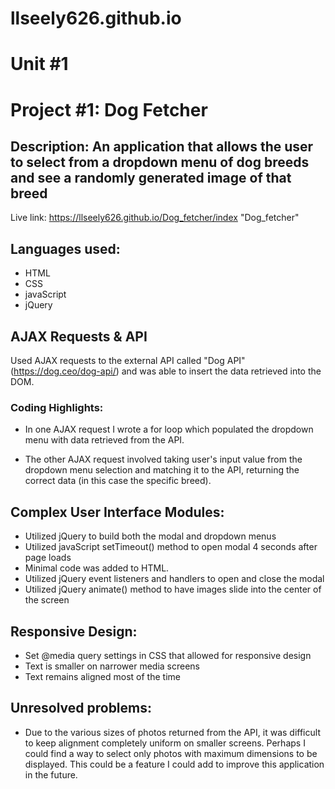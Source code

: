 # llseely626.github.io
# Unit #1

# Project #1: Dog Fetcher 
## Description: An application that allows the user to select from a dropdown menu of dog breeds and see a randomly generated image of that breed

Live link: https://llseely626.github.io/Dog_fetcher/index "Dog_fetcher"

## Languages used:

* HTML
* CSS
* javaScript
* jQuery

## AJAX Requests & API

Used AJAX requests to the external API called "Dog API" (https://dog.ceo/dog-api/) and was able to insert the data retrieved into the DOM. 

### Coding Highlights:

* In one AJAX request I wrote a for loop which populated the dropdown menu with data retrieved from the API.

* The other AJAX request involved taking user's input value from the dropdown menu selection and matching it to the API, returning the correct data (in this case the specific breed).

## Complex User Interface Modules:
 * Utilized jQuery to build both the modal and dropdown menus 
 * Utilized javaScript setTimeout() method to open modal 4 seconds after page loads
 * Minimal code was added to HTML.
 * Utilized jQuery event listeners and handlers to open and close the modal
 * Utilized jQuery animate() method to have images slide into the center of the screen
 
## Responsive Design:
* Set @media query settings in CSS that allowed for responsive design
* Text is smaller on narrower media screens
* Text remains aligned most of the time

## Unresolved problems:
* Due to the various sizes of photos returned from the API, it was difficult to keep alignment completely uniform on smaller screens. Perhaps I could find a way to select only photos with maximum dimensions to be displayed. This could be a feature I could add to improve this application in the future.

